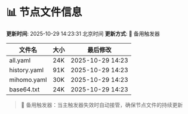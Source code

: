 # 📊 节点文件信息

**更新时间**: 2025-10-29 14:23:31 北京时间
**更新方式**: 🔄 备用触发器

| 文件名 | 大小 | 最后修改 |
|--------|------|----------|
| all.yaml | 24K | 2025-10-29 14:23 |
| history.yaml | 91K | 2025-10-29 14:23 |
| mihomo.yaml | 30K | 2025-10-29 14:23 |
| base64.txt | 24K | 2025-10-29 14:23 |

> 🔄 备用触发器：当主触发器失效时自动接管，确保节点文件的持续更新
